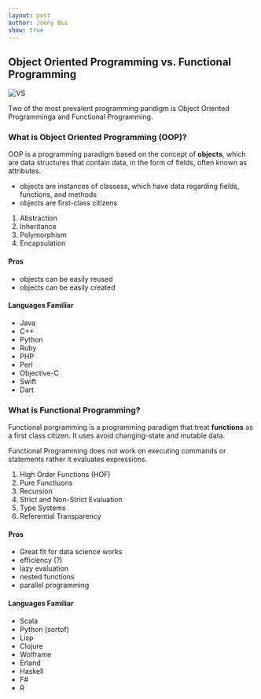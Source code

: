 ```yaml
---
layout: post
author: Joeny Bui
show: true
---
```


## Object Oriented Programming vs. Functional Programming

![VS](https://cdn.educba.com/academy/wp-content/uploads/2018/07/Functional-Programming-vs-OOP.jpg)

Two of the most prevalent programming paridigm is Object Oriented Programminga and Functional Programming.

### What is Object Oriented Programming (OOP)?

OOP is a programming paradigm based on the concept of **objects**, which are data structures that contain data, in the form of fields, often known as attributes.

* objects are instances of classess, which have data regarding fields, functions, and methods
* objects are first-class citizens

1. Abstraction
2. Inheritance
3. Polymorphism
4. Encapsulation

#### Pros

* objects can be easily reused
* objects can be easily created

#### Languages Familiar 

* Java
* C++
* Python
* Ruby
* PHP
* Perl
* Objective-C
* Swift
* Dart


### What is Functional Programming?

Functional porgramming is a programming paradigm that treat **functions** as a first class citizen.  It uses avoid changing-state and mutable data.

Functional Programming does not work on executing commands or statements rather it evaluates expressions.

1. High Order Functions (HOF)
2. Pure Functiuons
3. Recursion
4. Strict and Non-Strict Evaluation
5. Type Systems
6. Referential Transparency

#### Pros
* Great fit for data science works
* efficiency (?)
* lazy evaluation
* nested functions
* parallel programming


#### Languages Familiar

* Scala
* Python (sortof)
* Lisp
* Clojure
* Wolframe
* Erland
* Haskell
* F#
* R
